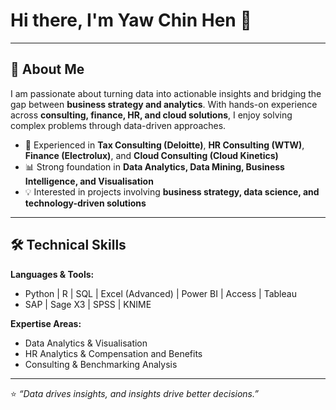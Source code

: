 # Hi there, I'm Yaw Chin Hen 👋  

---

## 🚀 About Me  
I am passionate about turning data into actionable insights and bridging the gap between **business strategy and analytics**. With hands-on experience across **consulting, finance, HR, and cloud solutions**, I enjoy solving complex problems through data-driven approaches.  

- 🔎 Experienced in **Tax Consulting (Deloitte)**, **HR Consulting (WTW)**, **Finance (Electrolux)**, and **Cloud Consulting (Cloud Kinetics)**  
- 📊 Strong foundation in **Data Analytics, Data Mining, Business Intelligence, and Visualisation**  
- 💡 Interested in projects involving **business strategy, data science, and technology-driven solutions**  

---

## 🛠️ Technical Skills  
**Languages & Tools:**  
- Python | R | SQL | Excel (Advanced) | Power BI | Access | Tableau  
- SAP | Sage X3 | SPSS | KNIME

**Expertise Areas:**  
- Data Analytics & Visualisation  
- HR Analytics & Compensation and Benefits 
- Consulting & Benchmarking Analysis   

---

⭐️ *“Data drives insights, and insights drive better decisions.”*  
